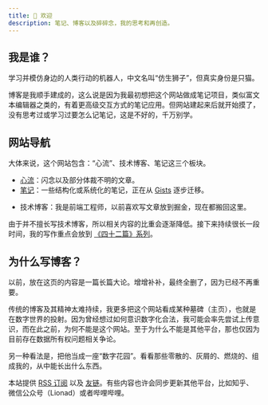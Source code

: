 ```yaml
---
title: 🦁 欢迎
description: 笔记、博客以及碎碎念，我的思考和再创造。
---
```


## 我是谁？

学习并模仿身边的人类行动的机器人，中文名叫“仿生狮子”，但真实身份是只猫。

博客是我顺手建成的，这么说是因为我最初想把这个网站做成笔记项目，类似富文本编辑器之类的，有着更高级交互方式的笔记应用。但网站建起来后就开始摸了，没有思考过或学习过要怎么记笔记，这是不好的，千万别学。

## 网站导航

大体来说，这个网站包含：“心流”、技术博客、笔记这三个板块。

* [心流](/flows)：闪念以及部分体裁不明的文章。
* [笔记](/maps)：一些结构化或系统化的笔记，正在从 [Gists](/gists) 逐步迁移。
- 技术博客：我是前端工程师，以前喜欢写文章放到掘金，现在都搬回这里。

由于并不擅长写技术博客，所以相关内容的比重会逐渐降低。接下来持续很长一段时间，我的写作重点会放到 [《四十二篇》系列](/flows/fourty-two)。

## 为什么写博客？

以前，放在这页的内容是一篇长篇大论。增增补补，最终全删了，因为已经不再重要。

传统的博客及其精神太难持续，我更多把这个网站看成某种墓碑（主页），也就是在数字世界的投射。因为曾经想过如何意识数字化合法，我可能会率先尝试上传意识，而在此之前，为何不能是这个网站。至于为什么不能是其他平台，那也仅因为目前存在数据所有权问题相关争论。

另一种看法是，把他当成一座“数字花园”。看看那些零散的、灰屑的、燃烧的、组成我的，从中能长出什么东西。

本站提供 [RSS 订阅](/feed.xml) 以及 [友链](/links)。有些内容也许会同步更新其他平台，比如知乎、微信公众号（Lionad）或者哔哩哔哩。
